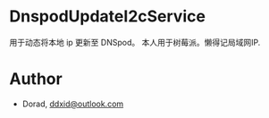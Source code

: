 # DnspodUpdateI2cService
用于动态将本地 ip 更新至 DNSpod。 本人用于树莓派。懒得记局域网IP.


# Author
- Dorad, ddxid@outlook.com
